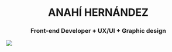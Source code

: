 <div align="center">
<h1 align="center">ANAHÍ HERNÁNDEZ</h1>
<h3 align="center">Front-end Developer + UX/UI + Graphic design</h3>  
</div>
<img align="center" src= "https://github-readme-stats.vercel.app/api?username=AnHernandezOlvera&theme=dark&show_icons=true">

<!--

**AnHernandezOlvera/AnHernandezOlvera** is a ✨ _special_ ✨ repository because its `README.md` (this file) appears on your GitHub profile.

Here are some ideas to get you started:

- 🔭 I’m currently working on ...
- 🌱 I’m currently learning ...
- 👯 I’m looking to collaborate on ...
- 🤔 I’m looking for help with ...
- 💬 Ask me about ...
- 📫 How to reach me: ...
- 😄 Pronouns: ...
- ⚡ Fun fact: ...
-->
